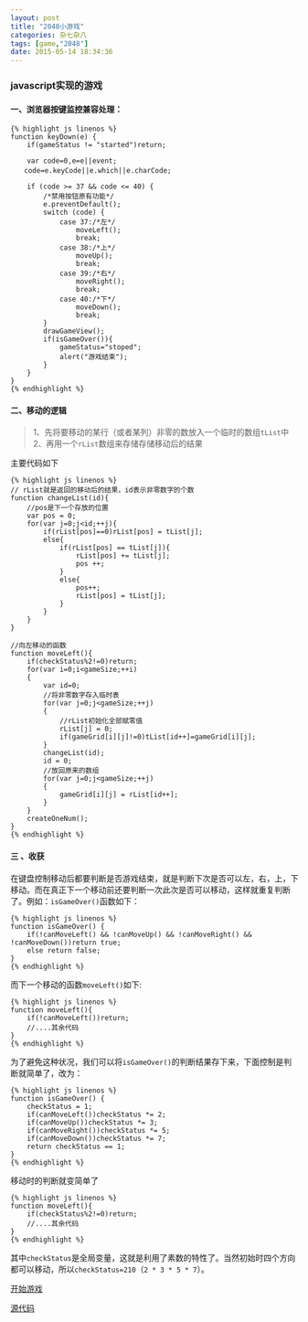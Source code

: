 ```yaml
---
layout: post
title: "2048小游戏"
categories: 杂七杂八
tags: [game,"2048"]
date: 2015-05-14 18:34:36
---
```

### javascript实现的游戏

#### 一、浏览器按键监控兼容处理：

	{% highlight js linenos %}
	function keyDown(e) {
	    if(gameStatus != "started")return;
	    
	    var code=0,e=e||event;
	　　code=e.keyCode||e.which||e.charCode;
	
	    if (code >= 37 && code <= 40) {
	        /*禁用按钮原有功能*/
	        e.preventDefault();
	        switch (code) {
	            case 37:/*左*/
	                moveLeft();
	                break;
	            case 38:/*上*/
	                moveUp();
	                break;
	            case 39:/*右*/
	                moveRight();
	                break;
	            case 40:/*下*/
	                moveDown();
	                break;
	        }
	        drawGameView();
	        if(isGameOver()){
	            gameStatus="stoped";
	            alert("游戏结束");
	        }
	    }
	}
	{% endhighlight %}

<!-- more -->

#### 二、移动的逻辑

>1、先将要移动的某行（或者某列）非零的数放入一个临时的数组`tList`中  
>2、再用一个`rList`数组来存储存储移动后的结果

主要代码如下

	{% highlight js linenos %}
	// rList就是返回的移动后的结果，id表示非零数字的个数
	function changeList(id){
    	//pos是下一个存放的位置
    	var pos = 0;
    	for(var j=0;j<id;++j){
            if(rList[pos]==0)rList[pos] = tList[j];
           	else{
               	if(rList[pos] == tList[j]){
                   	rList[pos] += tList[j];
                   	pos ++;
               	}
                else{
                   	pos++;
                    rList[pos] = tList[j];
                }
            }
        }
	}

	//向左移动的函数
	function moveLeft(){
    	if(checkStatus%2!=0)return;
    	for(var i=0;i<gameSize;++i)
    	{
        	var id=0;
        	//将非零数字存入临时表
        	for(var j=0;j<gameSize;++j)
        	{
				//rList初始化全部赋零值
            	rList[j] = 0;
            	if(gameGrid[i][j]!=0)tList[id++]=gameGrid[i][j];
        	}
        	changeList(id);
        	id = 0;
			//放回原来的数组
        	for(var j=0;j<gameSize;++j)
        	{
            	gameGrid[i][j] = rList[id++];
        	}
    	}
    	createOneNum();
	}
	{% endhighlight %}

#### 三 、收获

在键盘控制移动后都要判断是否游戏结束，就是判断下次是否可以左，右，上，下移动。而在真正下一个移动前还要判断一次此次是否可以移动，这样就重复判断了。例如：`isGameOver()`函数如下：

	{% highlight js linenos %}
	function isGameOver() {
    	if(!canMoveLeft() && !canMoveUp() && !canMoveRight() && !canMoveDown())return true;
	 	else return false;
	}
	{% endhighlight %}

而下一个移动的函数`moveLeft()`如下:

	{% highlight js linenos %}
	function moveLeft(){
    	if(!canMoveLeft())return;
		//....其余代码
	}
	{% endhighlight %}

为了避免这种状况，我们可以将`isGameOver()`的判断结果存下来，下面控制是判断就简单了，改为：

	{% highlight js linenos %}
	function isGameOver() {
    	checkStatus = 1;
    	if(canMoveLeft())checkStatus *= 2;
    	if(canMoveUp())checkStatus *= 3;
    	if(canMoveRight())checkStatus *= 5;
    	if(canMoveDown())checkStatus *= 7;
    	return checkStatus == 1;
	}
	{% endhighlight %}

移动时的判断就变简单了

	{% highlight js linenos %}
	function moveLeft(){
    	if(checkStatus%2!=0)return;
		//....其余代码
	}
	{% endhighlight %}

其中`checkStatus`是全局变量，这就是利用了素数的特性了。当然初始时四个方向都可以移动，所以`checkStatus=210`（`2 * 3 * 5 * 7`）。

[开始游戏](/2048)

[源代码](https://github.com/ZhengQinyu/2048)